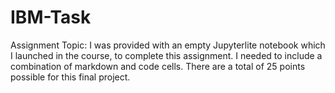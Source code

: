 # IBM-Task
Assignment Topic: I was provided with an empty Jupyterlite notebook which I launched in the course, to complete this assignment. I needed to include a combination of markdown and code cells. 
There are a total of 25 points possible for this final project. 
